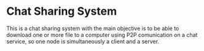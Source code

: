# Chat Sharing System

This is a chat sharing system with the main objective is to be able to download one or more file to a computer using P2P comunication on a chat service, so one node is simultaneously a client and a server.
 
